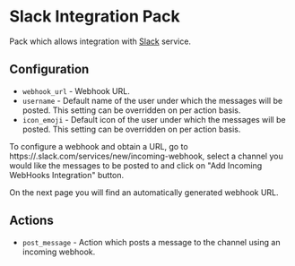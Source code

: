 # Slack Integration Pack

Pack which allows integration with [Slack](https://slack.com/) service.

## Configuration

* ``webhook_url`` - Webhook URL.
* ``username`` - Default name of the user under which the messages will be
  posted. This setting can be overridden on per action basis.
* ``icon_emoji`` - Default icon of the user under which the messages will be
  posted. This setting can be overridden on per action basis.

To configure a webhook and obtain a URL, go to
https://<your company>.slack.com/services/new/incoming-webhook, select a
channel you would like the messages to be posted to and click on "Add
Incoming WebHooks Integration" button.

On the next page you will find an automatically generated webhook URL.

## Actions

* ``post_message`` - Action which posts a message to the channel using an
  incoming webhook.
